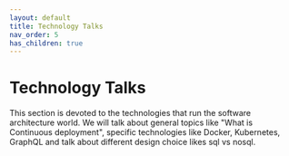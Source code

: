 ```yaml
---
layout: default
title: Technology Talks
nav_order: 5
has_children: true
---
```


# Technology Talks

This section is devoted to the technologies that run the software architecture world. We will talk about general topics like "What is Continuous deployment", specific technologies like Docker, Kubernetes, GraphQL and talk about different design choice likes sql vs nosql.
